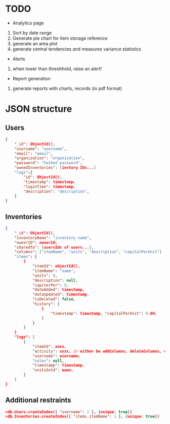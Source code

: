 # TODO

- Analytics page
1. Sort by date range
2. Generate pie chart for item storage reference
3. generate an area plot
4. generate central tendencies and measures variance statistics

- Alerts
1. when lower than threshhold, raise an alert!

- Report generation
1. generate reports with charts, records (in pdf format)

# JSON structure


## Users
```json
{
    "_id": ObjectId(),
    "username": "username",
    "email": "email",
    "organization": "organization",
    "password": "hashed password",
    "ownedInventories": [invtory IDs...]
    "logs":{
        "id": ObjectId(),
        "timestamp": timestamp,
        "loginTime": timestamp,
        "description": "description",
    }
}

```

## Inventories
```json
{
    "_id": ObjectId(),
    "inventoryName": "inventory name",
    "ownerID": ownerId,
    "sharedTo": [usersIds of users...],
    "columns": ["itemName", "units", "description", "capitalPerUnit"]
    "items": {
        {
            "itemId": objectId(),
            "itemName": "name",
            "units": 0,
            "description": null,
            "capiterPer": 0, 
            "dateAdded": timestamp,
            "dataUpdated": timestamp,
            "isDeleted": false,
            "history": {
                { 
                    "timestamp": timestamp, "capitalPerUnit": 0.00, 
                }
            }
        }
    }
    "logs": [
        {
            "itemId": xxxx,
            "activity": xxxx, // either be addColumns, deleteColumns, createInventory, deleteInventory, accessedInventory, 
            "username": username;
            "sales": null,
            "timestamp": timestamp,
            "unitsSold": ewan,
        }
    ]
}

```

## Additional restraints
```json
>db.Users.createIndex({ "username": 1 }, {unique: true})
>db.Inventories.createIndex({ "items.itemName": 1 }, {unique: true})
```
